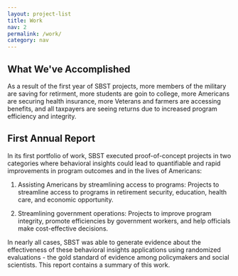 ```yaml
---
layout: project-list
title: Work
nav: 2
permalink: /work/
category: nav
---
```


## What We've Accomplished

As a result of the first year of SBST projects, more members of the military are saving for retirment, more students are goin to college, more Americans are securing health insurance, more Veterans and farmers are accessing benefits, and all taxpayers are seeing returns due to increased program efficiency and integrity.

## First Annual Report

In its first portfolio of work, SBST executed proof-of-concept projects in two categories where behavioral insights could lead to quantifiable and rapid improvements in program outcomes and in the lives of Americans:

1.  Assisting Americans by streamlining access to programs: Projects to streamline access to programs in retirement security, education, health care, and economic opportunity.  

2.  Streamlining government operations: Projects to improve program integrity, promote efficiencies by government workers, and help officials make cost-effective decisions.

In nearly all cases, SBST was able to generate evidence about the effectiveness of these behavioral insights applications using randomized evaluations - the gold standard of evidence among policymakers and social scientists. This report contains a summary of this work.
